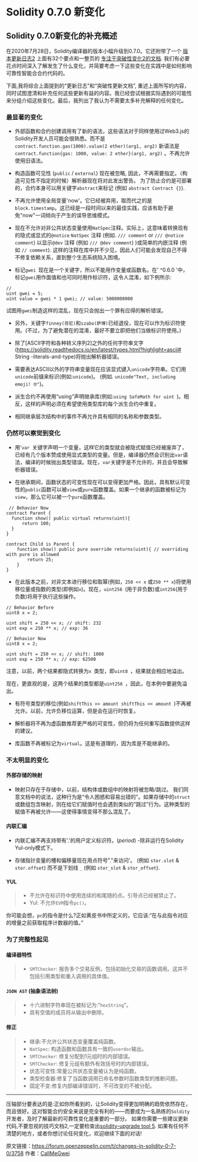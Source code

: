 # Solidity 0.7.0 新变化



##  Solidity 0.7.0新变化的补充概述

在2020年7月28日，Solidity编译器的版本小幅升级到0.7.0。它还附带了一个 [版本更新日志2](https://github.com/ethereum/solidity/releases/tag/v0.7.0) 上面有32个要点和一整页的 [专注于突破性变化2的文档](https://solidity.readthedocs.io/en/latest/070-breaking-changes.html). 我们有必要花点时间深入了解发生了什么变化，并简要考虑一下这些变化在实践中是如何影响可靠性智能合合约代码的。

下面,我将综合上面提到的“更新日志”和“突破性更新文档”, 重述上面所写的内容，同时试图澄清和补充任何这些更新有益的内容。我已经尝试根据实际遇到的可能性来分组介绍这些变化。最后，我列出了我认为不需要太多补充解释的任何变化。

### 最显著的变化

* 外部函数和合约创建调用有了新的语法，这些语法对于同样使用过Web3.js的Solidity开发人员可能会很熟悉。而不是`contract.function.gas(1000).value(2 ether)(arg1, arg2)`  新语法是`contract.function{gas: 1000, value: 2 ether}(arg1, arg2)` 。不再允许使用旧语法。

* 构造函数可见性 (`public` / `external`) 现在被忽略, 因此，不再需要指定。（构造可见性不指定的时候）解析器现在将对此发出警告。 为了防止合约是可部署的，合约本身可以用关键字`abstract`来标记 (例如 `abstract Contract {}`).

* 不再允许使用全局变量'now'。它已经被弃用，取而代之的是`block.timestamp`。这已经是一段时间以来的最佳实践，应该有助于避免"now"一词倾向于产生的误导思维模式。

* 现在不允许对非公共状态变量使用`NatSpec`注释。实际上，这意味着转换现有的隐式或显式的`@notice` `NatSpec` 注释 (例如. `/// comment` or `/// @notice comment`) 以显示`@dev` 注释 (例如 `/// @dev comment`) )或简单的内嵌注释 (例如 `// comment`). 这样的注释在库中并不少见，因此人们可能会发现自己不得不修复依赖关系，直到整个生态系统陷入困境。

* 标记`gwei `现在是一个关键字，所以不能用作变量或函数名。在' ^0.6.0 '中，标记`gwei`用作面值和也可同时用作标识符，这令人混淆，如下例所示:

```
// 
uint gwei = 5;
uint value = gwei * 1 gwei; // value: 5000000000
```

  试图用`gwei`制造这样的混乱，现在只会抛出一个罪有应得的解析错误。

* 另外，关键字`finney(芬尼)`和`szabo(萨博)`已经退役，现在可以作为标识符使用。(不过，为了避免潜在的混淆，最好不要立即把他们当做标识符使用。)
* 除了[ASCII字符和各种转义序列2]之外的任何字符串文字(https://solidity.readthedocs.io/en/latest/types.html?highlight=ascii# String -literals-and-type)将抛出解析器错误。



* 需要表达ASCII以外的字符串变量现在应该显式键入`unicode`字符串。它们用`unicode`前缀来标识(例如:`unicode`)。 (例如. `unicode"Text, including emoji! 🤓"`)。

* 派生合约不再使用“using”声明继承库(例如:`using SafeMath for uint `)。相反，这样的声明必须在希望使用类型库的每个派生合约中重复。

* 相同继承层次结构中的事件不再允许具有相同的名称和参数类型。

### 仍然可以察觉到变化

* 用'`var `关键字声明一个变量，这样它的类型就会被隐式赋值已经被废弃了，已经有几个版本赞成使用显式类型的变量。但是，编译器仍然会识别出`var`语法，编译的时候抛出类型错误。现在，`var`关键字是不允许的，并且会导致解析器错误。

* 在继承期间，函数状态的可变性现在可以变得更加严格。因此，具有默认可变性的`public`函数可以被`view`或`pure`函数覆盖。如果一个继承的函数被标记为`view`，那么它可以被一个`pure`函数覆盖。
```
 // Behavior Now
contract Parent {
  function show() public virtual returns(uint){
      return 100;
  }
}

contract Child is Parent {
    function show() public pure override returns(uint){ // overriding with pure is allowed
        return 25;
    }
}
```

* 在此版本之前，对非文本进行移位和取幂(例如，`250 << x` 或`250 ** x`)将使用移位量或指数的类型(即例如`x`)。现在，`uint256 `(用于非负数)或`int256`(用于负数)将用于执行这些操作。

```
// Behavior Before
uint8 x = 2;

uint shift = 250 << x; // shift: 232
uint exp = 250 ** x; // exp: 36
```

```
// Behavior Now
uint8 x = 2;

uint shift = 250 << x; // shift: 1000
uint exp = 250 ** x; // exp: 62500
```

注意，以前，两个结果都隐式转换为`x `类型，即`uint8 `，结果就会相应地溢出。

现在，更直观的是，这两个结果的类型都是`uint256 `，因此，在本例中要避免溢出。

* 有符号类型的移位(例如`shiftThis >> amount shiftThis << amount `)不再被允许。以前，允许负移位运算，但是会在运行时恢复。

* 解析器将不再为虚函数推荐更严格的可变性，但仍将为任何重写函数提供这样的建议。

* 库函数不再被标记为`virtual`。这是有道理的，因为库是不能继承的。

### 不太明显的变化

#### 外部存储的映射

* 映射只存在于存储中，以前，结构体或数组中的映射将被忽略/跳过。 我们同意文档中的说法，这种行为是“令人困惑和容易出错的”。如果存储中的`struct`或数组包含映射，则在给它们赋值时也会遇到类似的“跳过”行为。这种类型的赋值不再被允许——这使得事情变得不那么混乱了。

#### 内联汇编

* 内联汇编不再支持带有'.'的用户定义标识符。(*period*) -除非运行在Solidity Yul-only模式下。

* 存储指针变量的槽和偏移量现在用点符号"."来访问'。 (例如 `stor.slot` & `stor.offset`) 而不是下划线 `_` (例如 `stor_slot` & `stor_offset`).

#### YUL

> * 不允许在标识符中使用连续的和尾随的点。引导点已经被禁止了。
> * Yul: 不允许`EVM`指令`pc()`。

你可能会想，`pc`的指令是什么?正如黄皮书中所定义的，它应该:“在与此指令对应的增量之前获取程序计数器的值。”

### 为了完整性起见


#### 编译器特性

> * `SMTChecker`: 报告多个交易反例，包括初始化交易的函数调用。这并不包括引用类型和重入调用的具体值。

#### `JSON AST` (抽象语法树)

> * 十六进制字符串现在被标记为:“`hexString`”。
> *  具有空值的成员将从输出中删除。

#### 修正

> * 继承:不允许公共状态变量覆盖纯函数。
> * `NatSpec`: 构造函数和函数具有一致的`userdoc`输出。
> * `SMTChecker`: 修复分配到1元组时的内部错误。
> * `SMTChecker`: 修复元组有额外有效括号时的内部错误。
> * 状态可变性:常量公共状态变量被认为是纯函数。
> * 类型检查器:修复了当函数调用已命名参数时函数类型的推断问题。
> * 固定不变:修复内部编译错误时，不可改变的不被分配。

* * *

 压轴部分要表达的是:正如你所看到的，让Solidity变得更加明确的趋势依然存在，而且很好。这对智能合约安全来说是完全有利的——而要成为一名熟练的`Soldity`开发者，及时了解最新的可靠性变化是重要的一部分。
如果你需要一些建议更新代码,不要忽视的技巧文档2,一定要检查出[solidity-upgrade tool 5](https://solidity.readthedocs.io/en/latest/using-the-compiler.html#solidity-upgrade).
如果有任何不清楚的地方，或者你想讨论任何变化，欢迎继续下面的对话!

原文链接：https://forum.openzeppelin.com/t/changes-in-solidity-0-7-0/3758
作者：[CallMeGwei](https://forum.openzeppelin.com/u/CallMeGwei)